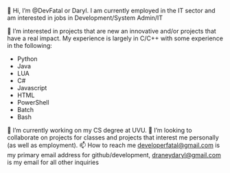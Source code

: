 👋 Hi, I’m @DevFatal or Daryl.
I am currently employed in the IT sector and am interested in jobs in Development/System Admin/IT

👀 I’m interested in projects that are new an innovative and/or projects that have a real impact. 
My experience is largely in C/C++ with some experience in the following:
- Python
- Java
- LUA
- C#
- Javascript
- HTML
- PowerShell
- Batch
- Bash

🌱 I’m currently working on my CS degree at UVU.
💞️ I’m looking to collaborate on projects for classes and projects that interest me personally (as well as employment).
📫 How to reach me developerfatal@gmail.com is my primary email address for github/development, draneydaryl@gmail.com is my email for all other inquiries

<!---
DevFatal/DevFatal is a ✨ special ✨ repository because its `README.md` (this file) appears on your GitHub profile.
You can click the Preview link to take a look at your changes.
--->
